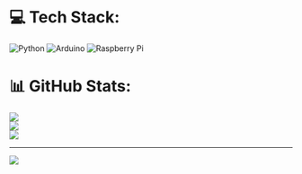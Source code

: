 
# 💻 Tech Stack:
![Python](https://img.shields.io/badge/python-3670A0?style=for-the-badge&logo=python&logoColor=ffdd54) ![Arduino](https://img.shields.io/badge/-Arduino-00979D?style=for-the-badge&logo=Arduino&logoColor=white) ![Raspberry Pi](https://img.shields.io/badge/-RaspberryPi-C51A4A?style=for-the-badge&logo=Raspberry-Pi)
# 📊 GitHub Stats:
![](https://github-readme-stats.vercel.app/api?username=Hen105&theme=dark&hide_border=false&include_all_commits=true&count_private=true)<br/>
![](https://github-readme-streak-stats.herokuapp.com/?user=Hen105&theme=dark&hide_border=false)<br/>
![](https://github-readme-stats.vercel.app/api/top-langs/?username=Hen105&theme=dark&hide_border=false&include_all_commits=true&count_private=true&layout=compact)

---
[![](https://visitcount.itsvg.in/api?id=Hen105&icon=0&color=0)](https://visitcount.itsvg.in)

<!-- Proudly created with GPRM ( https://gprm.itsvg.in ) -->
